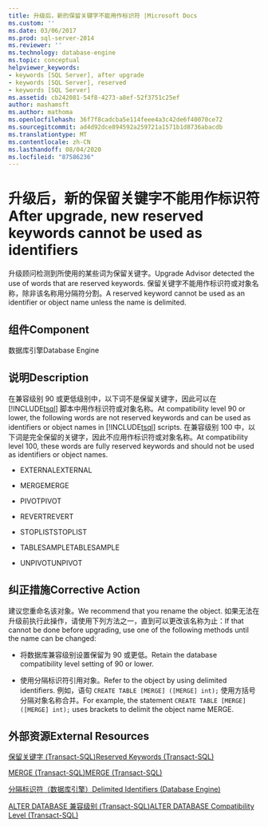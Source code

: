```yaml
---
title: 升级后，新的保留关键字不能用作标识符 |Microsoft Docs
ms.custom: ''
ms.date: 03/06/2017
ms.prod: sql-server-2014
ms.reviewer: ''
ms.technology: database-engine
ms.topic: conceptual
helpviewer_keywords:
- keywords [SQL Server], after upgrade
- keywords [SQL Server], reserved
- keywords [SQL Server]
ms.assetid: cb242081-54f8-4273-a8ef-52f3751c25ef
author: mashamsft
ms.author: mathoma
ms.openlocfilehash: 36f7f8cadcba5e114feee4a3c42de6f40070ce72
ms.sourcegitcommit: ad4d92dce894592a259721a1571b1d8736abacdb
ms.translationtype: MT
ms.contentlocale: zh-CN
ms.lasthandoff: 08/04/2020
ms.locfileid: "87586236"
---
```

# <a name="after-upgrade-new-reserved-keywords-cannot-be-used-as-identifiers"></a><span data-ttu-id="2f9a1-102">升级后，新的保留关键字不能用作标识符</span><span class="sxs-lookup"><span data-stu-id="2f9a1-102">After upgrade, new reserved keywords cannot be used as identifiers</span></span>
  <span data-ttu-id="2f9a1-103">升级顾问检测到所使用的某些词为保留关键字。</span><span class="sxs-lookup"><span data-stu-id="2f9a1-103">Upgrade Advisor detected the use of words that are reserved keywords.</span></span> <span data-ttu-id="2f9a1-104">保留关键字不能用作标识符或对象名称，除非该名称用分隔符分割。</span><span class="sxs-lookup"><span data-stu-id="2f9a1-104">A reserved keyword cannot be used as an identifier or object name unless the name is delimited.</span></span>  
  
## <a name="component"></a><span data-ttu-id="2f9a1-105">组件</span><span class="sxs-lookup"><span data-stu-id="2f9a1-105">Component</span></span>  
 <span data-ttu-id="2f9a1-106">数据库引擎</span><span class="sxs-lookup"><span data-stu-id="2f9a1-106">Database Engine</span></span>  
  
## <a name="description"></a><span data-ttu-id="2f9a1-107">说明</span><span class="sxs-lookup"><span data-stu-id="2f9a1-107">Description</span></span>  
 <span data-ttu-id="2f9a1-108">在兼容级别 90 或更低级别中，以下词不是保留关键字，因此可以在 [!INCLUDE[tsql](../../includes/tsql-md.md)] 脚本中用作标识符或对象名称。</span><span class="sxs-lookup"><span data-stu-id="2f9a1-108">At compatibility level 90 or lower, the following words are not reserved keywords and can be used as identifiers or object names in [!INCLUDE[tsql](../../includes/tsql-md.md)] scripts.</span></span> <span data-ttu-id="2f9a1-109">在兼容级别 100 中，以下词是完全保留的关键字，因此不应用作标识符或对象名称。</span><span class="sxs-lookup"><span data-stu-id="2f9a1-109">At compatibility level 100, these words are fully reserved keywords and should not be used as identifiers or object names.</span></span>  
  
-   <span data-ttu-id="2f9a1-110">EXTERNAL</span><span class="sxs-lookup"><span data-stu-id="2f9a1-110">EXTERNAL</span></span>  
  
-   <span data-ttu-id="2f9a1-111">MERGE</span><span class="sxs-lookup"><span data-stu-id="2f9a1-111">MERGE</span></span>  
  
-   <span data-ttu-id="2f9a1-112">PIVOT</span><span class="sxs-lookup"><span data-stu-id="2f9a1-112">PIVOT</span></span>  
  
-   <span data-ttu-id="2f9a1-113">REVERT</span><span class="sxs-lookup"><span data-stu-id="2f9a1-113">REVERT</span></span>  
  
-   <span data-ttu-id="2f9a1-114">STOPLIST</span><span class="sxs-lookup"><span data-stu-id="2f9a1-114">STOPLIST</span></span>  
  
-   <span data-ttu-id="2f9a1-115">TABLESAMPLE</span><span class="sxs-lookup"><span data-stu-id="2f9a1-115">TABLESAMPLE</span></span>  
  
-   <span data-ttu-id="2f9a1-116">UNPIVOT</span><span class="sxs-lookup"><span data-stu-id="2f9a1-116">UNPIVOT</span></span>  
  
## <a name="corrective-action"></a><span data-ttu-id="2f9a1-117">纠正措施</span><span class="sxs-lookup"><span data-stu-id="2f9a1-117">Corrective Action</span></span>  
 <span data-ttu-id="2f9a1-118">建议您重命名该对象。</span><span class="sxs-lookup"><span data-stu-id="2f9a1-118">We recommend that you rename the object.</span></span> <span data-ttu-id="2f9a1-119">如果无法在升级前执行此操作，请使用下列方法之一，直到可以更改该名称为止：</span><span class="sxs-lookup"><span data-stu-id="2f9a1-119">If that cannot be done before upgrading, use one of the following methods until the name can be changed:</span></span>  
  
-   <span data-ttu-id="2f9a1-120">将数据库兼容级别设置保留为 90 或更低。</span><span class="sxs-lookup"><span data-stu-id="2f9a1-120">Retain the database compatibility level setting of 90 or lower.</span></span>  
  
-   <span data-ttu-id="2f9a1-121">使用分隔标识符引用对象。</span><span class="sxs-lookup"><span data-stu-id="2f9a1-121">Refer to the object by using delimited identifiers.</span></span> <span data-ttu-id="2f9a1-122">例如，语句 `CREATE TABLE [MERGE] ([MERGE] int);` 使用方括号分隔对象名称合并。</span><span class="sxs-lookup"><span data-stu-id="2f9a1-122">For example, the statement `CREATE TABLE [MERGE] ([MERGE] int);` uses brackets to delimit the object name MERGE.</span></span>  
  
## <a name="external-resources"></a><span data-ttu-id="2f9a1-123">外部资源</span><span class="sxs-lookup"><span data-stu-id="2f9a1-123">External Resources</span></span>  
 [<span data-ttu-id="2f9a1-124">保留关键字 (Transact-SQL)</span><span class="sxs-lookup"><span data-stu-id="2f9a1-124">Reserved Keywords &#40;Transact-SQL&#41;</span></span>](/sql/t-sql/language-elements/reserved-keywords-transact-sql)  
  
 [<span data-ttu-id="2f9a1-125">MERGE (Transact-SQL)</span><span class="sxs-lookup"><span data-stu-id="2f9a1-125">MERGE &#40;Transact-SQL&#41;</span></span>](/sql/t-sql/statements/merge-transact-sql)  
  
 [<span data-ttu-id="2f9a1-126">分隔标识符（数据库引擎）</span><span class="sxs-lookup"><span data-stu-id="2f9a1-126">Delimited Identifiers (Database Engine)</span></span>](https://go.microsoft.com/fwlink/?LinkId=112509)  
  
 [<span data-ttu-id="2f9a1-127">ALTER DATABASE 兼容级别 (Transact-SQL)</span><span class="sxs-lookup"><span data-stu-id="2f9a1-127">ALTER DATABASE Compatibility Level &#40;Transact-SQL&#41;</span></span>](/sql/t-sql/statements/alter-database-transact-sql-compatibility-level)  
  
  
